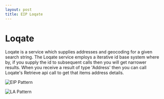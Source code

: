 ```yaml
---
layout: post
title: EIP Loqate
---
```


# Loqate
Loqate is a service which supplies addresses and geocoding for a given search string.
The Loqate service employs a iterative id base system where by, if you supply the id to subsequent calls then you will get narrower results. When you receive a result of type 'Address' then you can call Loqate's Retrieve api call to get that items address details.


![EIP Pattern](http://www.plantuml.com/plantuml/proxy?cache=no&src=https://raw.github.com/newportg/newportg.github.io/master/assets/Loqate/EIP-Loqate.puml)

![LA Pattern](https://raw.github.com/newportg/newportg.github.io/master/assets/LA-Loqate.PNG)
